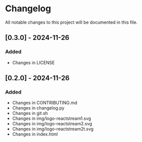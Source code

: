 # Changelog

All notable changes to this project will be documented in this file.

## [0.3.0] - 2024-11-26

### Added
- Changes in LICENSE

## [0.2.0] - 2024-11-26

### Added
- Changes in CONTRIBUTING.md
- Changes in changelog.py
- Changes in git.sh
- Changes in img/logo-reactstream1.svg
- Changes in img/logo-reactstream2.svg
- Changes in img/logo-reactstream2t.svg
- Changes in index.html

